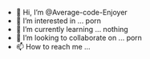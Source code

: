 - 👋 Hi, I’m @Average-code-Enjoyer
- 👀 I’m interested in ... porn
- 🌱 I’m currently learning ... nothing
- 💞️ I’m looking to collaborate on ... porn
- 📫 How to reach me ...

<!---
Average-code-Enjoyer/Average-code-Enjoyer is a ✨ special ✨ repository because its `README.md` (this file) appears on your GitHub profile.
You can click the Preview link to take a look at your changes.
--->

